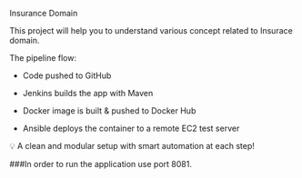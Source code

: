 Insurance Domain

This project will help you to understand various concept related to Insurace domain.

The pipeline flow:

- Code pushed to GitHub

- Jenkins builds the app with Maven

- Docker image is built & pushed to Docker Hub

- Ansible deploys the container to a remote EC2 test server

💡 A clean and modular setup with smart automation at each step!

###In order to run the application use port 8081.
